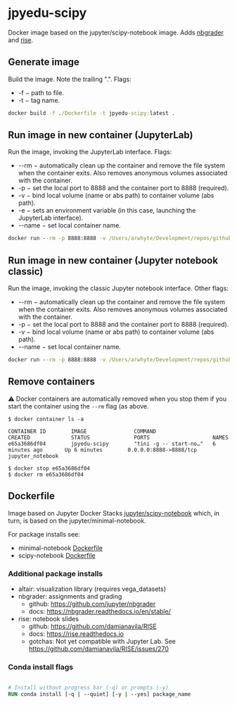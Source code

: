 # jpyedu-scipy
Docker image based on the jupyter/scipy-notebook image. Adds [nbgrader](https://github.com/jupyter/nbgrader) 
and [rise](https://github.com/damianavila/RISE).

## Generate image
Build the image. Note the trailing ".". Flags:
* -f &minus; path to file.
* -t &minus; tag name.

```cmd
docker build -f ./Dockerfile -t jpyedu-scipy:latest .
```

## Run image in new container (JupyterLab)
Run the image, invoking the JupyterLab interface. Flags:
* --rm &minus; automatically clean up the container and remove the file system when the container exits. 
Also removes anonymous volumes associated with the container.
* -p &minus; set the local port to 8888 and the container port to 8888 (required).
* -v &minus; bind local volume (name or abs path) to container volume (abs path). 
* -e &minus; sets an environment variable (in this case, launching the JupyterLab interface).
* --name &minus; set local container name.

```cmd
docker run --rm -p 8888:8888 -v /Users/arwhyte/Development/repos/github/arwhyte/notebooks:/home/jovyan/work -e JUPYTER_ENABLE_LAB=yes --name jupyter_lab jpyedu-scipy
```

## Run image in new container (Jupyter notebook classic)
Run the image, invoking the classic Jupyter notebook interface. Other flags:
* --rm &minus; automatically clean up the container and remove the file system when the container exits. 
Also removes anonymous volumes associated with the container.
* -p &minus; set the local port to 8888 and the container port to 8888 (required).
* -v &minus; bind local volume (name or abs path) to container volume (abs path). 
* --name &minus; set local container name.

```cmd
docker run --rm -p 8888:8888 -v /Users/arwhyte/Development/repos/github/arwhyte/notebooks:/home/jovyan/work --name jupyter_notebook jpyedu-scipy
```

## Remove containers

:warning: Docker containers are automatically removed when you stop them if you start the container 
using the `--rm` flag (as above.

```commandline
$ docker container ls -a

CONTAINER ID        IMAGE               COMMAND                  CREATED             STATUS              PORTS                    NAMES
e65a3686df04        jpyedu-scipy        "tini -g -- start-no…"   6 minutes ago       Up 6 minutes        0.0.0.0:8888->8888/tcp   jupyter_notebook

$ docker stop e65a3686df04
$ docker rm e65a3686df04    
```

## Dockerfile

Image based on Jupyter Docker Stacks 
[jupyter/scipy-notebook](https://github.com/jupyter/docker-stacks/tree/master/scipy-notebook) which, in turn, is based on the jupyter/minimal-notebook.

For package installs see:

* minimal-notebook [Dockerfile](https://github.com/jupyter/docker-stacks/blob/36bce751008f2c38cf9bd1cfc5f4ba46f6b426f1/minimal-notebook/Dockerfile)
* scipy-notebook [Dockerfile](https://github.com/jupyter/docker-stacks/blob/414b5d749704fc5abf15b5703551f0acb18e189a/scipy-notebook/Dockerfile)


### Additional package installs
* altair: visualization library (requires vega_datasets)
* nbgrader: assignments and grading
    - github: https://github.com/jupyter/nbgrader
    - docs: https://nbgrader.readthedocs.io/en/stable/
* rise: notebook slides
    - github: https://github.com/damianavila/RISE
    - docs: https://rise.readthedocs.io
    - gotchas: Not yet compatible with Jupyter Lab. See https://github.com/damianavila/RISE/issues/270

### Conda install flags

```dockerfile

# Install without progress bar (-q) or prompts (-y)
RUN conda install [-q | --quiet] [-y | --yes] package_name 

```

